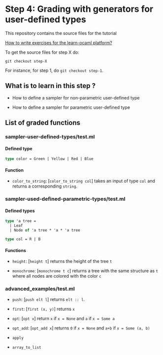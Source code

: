 # Step 4: Grading with generators for user-defined types

This repository contains the source files for the tutorial

[How to write exercises for the learn-ocaml platform?](https://github.com/ocaml-sf/learn-ocaml/blob/master/docs/howto-write-exercises.md)

To get the source files for step X do:
```
git checkout step-X
```

For instance, for step 1, do `git checkout step-1`.

## What is to learn in this step ?

* How to define a sampler for non-parametric user-defined type

* How to define a sampler for parametric user-defined type

## List of graded functions

### sampler-user-defined-types/test.ml

#### Defined type

``` ocaml
type color = Green | Yellow | Red | Blue
```
#### Function

* `color_to_string`: [`color_to_string col`] takes an input of type `col` and returns a corresponding `string`.

### sampler-used-defined-parametric-types/test.ml

#### Defined types
```ocaml
type 'a tree =
  | Leaf
  | Node of 'a tree * 'a * 'a tree

type col = R | B
```
#### Functions

* `height`: [`height t`] returns the height of the tree `t`

* `monochrome`: [`monochrome t c`] returns a tree with the same structure as `t` where all nodes are colored with the color `c`

### advanced_examples/test.ml

* `push`: [`push elt l`] returns `elt :: l`.

* `first`: [`first (x, y)`] returns `x`

* `opt`: [`opt x`] return `x` if `x = None` and `a` if `x = Some a`

* `opt_add`: [`opt_add x`] returns `0` if `x = None` and `a+b` if `x = Some (a, b)`

* `apply`

* `array_to_list`
